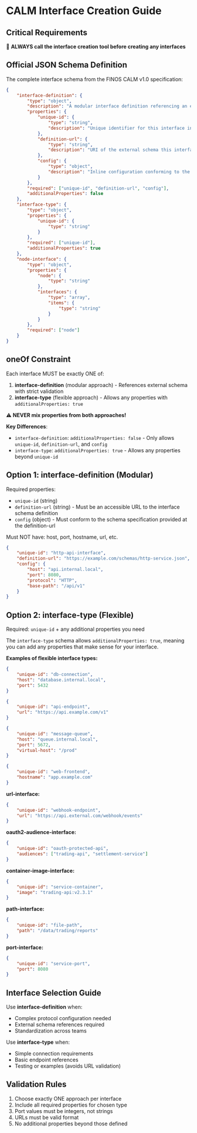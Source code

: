 # CALM Interface Creation Guide

## Critical Requirements

🚨 **ALWAYS call the interface creation tool before creating any interfaces**

## Official JSON Schema Definition

The complete interface schema from the FINOS CALM v1.0 specification:

```json
{
    "interface-definition": {
        "type": "object",
        "description": "A modular interface definition referencing an external schema",
        "properties": {
            "unique-id": {
                "type": "string",
                "description": "Unique identifier for this interface instance"
            },
            "definition-url": {
                "type": "string",
                "description": "URI of the external schema this interface configuration conforms to"
            },
            "config": {
                "type": "object",
                "description": "Inline configuration conforming to the external interface schema"
            }
        },
        "required": ["unique-id", "definition-url", "config"],
        "additionalProperties": false
    },
    "interface-type": {
        "type": "object",
        "properties": {
            "unique-id": {
                "type": "string"
            }
        },
        "required": ["unique-id"],
        "additionalProperties": true
    },
    "node-interface": {
        "type": "object",
        "properties": {
            "node": {
                "type": "string"
            },
            "interfaces": {
                "type": "array",
                "items": {
                    "type": "string"
                }
            }
        },
        "required": ["node"]
    }
}
```

## oneOf Constraint

Each interface MUST be exactly ONE of:

1. **interface-definition** (modular approach) - References external schema with strict validation
2. **interface-type** (flexible approach) - Allows any properties with `additionalProperties: true`

⚠️ **NEVER mix properties from both approaches!**

**Key Differences**:

- `interface-definition`: `additionalProperties: false` - Only allows `unique-id`, `definition-url`, and `config`
- `interface-type`: `additionalProperties: true` - Allows any properties beyond `unique-id`

## Option 1: interface-definition (Modular)

Required properties:

- `unique-id` (string)
- `definition-url` (string) - Must be an accessible URL to the interface schema definition
- `config` (object) - Must conform to the schema specification provided at the definition-url

Must NOT have: host, port, hostname, url, etc.

```json
{
    "unique-id": "http-api-interface",
    "definition-url": "https://example.com/schemas/http-service.json",
    "config": {
        "host": "api.internal.local",
        "port": 8080,
        "protocol": "HTTP",
        "base-path": "/api/v1"
    }
}
```

## Option 2: interface-type (Flexible)

Required: `unique-id` + any additional properties you need

The `interface-type` schema allows `additionalProperties: true`, meaning you can add any properties that make sense for your interface.

**Examples of flexible interface types:**

```json
{
    "unique-id": "db-connection",
    "host": "database.internal.local",
    "port": 5432
}
```

```json
{
    "unique-id": "api-endpoint",
    "url": "https://api.example.com/v1"
}
```

```json
{
    "unique-id": "message-queue",
    "host": "queue.internal.local",
    "port": 5672,
    "virtual-host": "/prod"
}
```

```json
{
    "unique-id": "web-frontend",
    "hostname": "app.example.com"
}
```

**url-interface:**

```json
{
    "unique-id": "webhook-endpoint",
    "url": "https://api.external.com/webhook/events"
}
```

**oauth2-audience-interface:**

```json
{
    "unique-id": "oauth-protected-api",
    "audiences": ["trading-api", "settlement-service"]
}
```

**container-image-interface:**

```json
{
    "unique-id": "service-container",
    "image": "trading-api:v2.3.1"
}
```

**path-interface:**

```json
{
    "unique-id": "file-path",
    "path": "/data/trading/reports"
}
```

**port-interface:**

```json
{
    "unique-id": "service-port",
    "port": 8080
}
```

## Interface Selection Guide

Use **interface-definition** when:

- Complex protocol configuration needed
- External schema references required
- Standardization across teams

Use **interface-type** when:

- Simple connection requirements
- Basic endpoint references
- Testing or examples (avoids URL validation)

## Validation Rules

1. Choose exactly ONE approach per interface
2. Include all required properties for chosen type
3. Port values must be integers, not strings
4. URLs must be valid format
5. No additional properties beyond those defined
